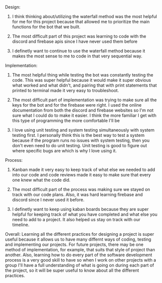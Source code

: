Design:

1. I think thinking about/utilizing the waterfall method was the most helpful for me for this project because that allowed me to prioritize the main functions for the bot that we built.

2. The most difficult part of this project was learning to code with the discord and firebase apis since I have never used them before

3. I definetly want to continue to use the waterfall method because it makes the most sense to me to code in that very sequential way.

Implementation:

1. The most helpful thing while testing the bot was constantly testing the code. This was super helpful because it would make it super obvious what worked and what didn't, and pairing that with print statements that printed to terminal made it very easy to troubleshoot.

2. The most difficult part of implementation was trying to make sure all the keys for the bot and for the firebase were right. I used the online documentation from both the discord and firebase websites so I'm not sure what I could do to make it easier. I think the more familiar I get with this type of programming the more comfortable I'll be

3. I love using unit testing and system testing simultaneously with system testing first. I personally think this is the best way to test a system because if the program runs no issues with system testing, then you don't even need to do unit testing. Unit testing is good to figure out where specific bugs are which is why I love using it.

Process:

1. Kanban made it very easy to keep track of what else we needed to add into our code and code reviews made it easy to make sure that every one knew what the code did.

2. The most difficult part of the process was making sure we stayed on track with our code plans. Also, it was hard learning firebase and discord since I never used it before.

3. I definetly want to keep using kaban boards because they are super helpful for keeping track of what you have completed and what else you need to add to a project. It also helped us stay on track with our timeline.

Overall:
Learning all the different practices for designing a project is super useful because it allows us to have many differnt ways of coding, testing and implementing our projects. For future projects, there may be one method of implementation, for example, that suits that style of project than another. Also, learning how to do every part of the software development process is a very good skill to have so when I work on other projects with a group I'll have a full understanding of what is going on during each part of the project, so it will be super useful to know about all the different practices.

